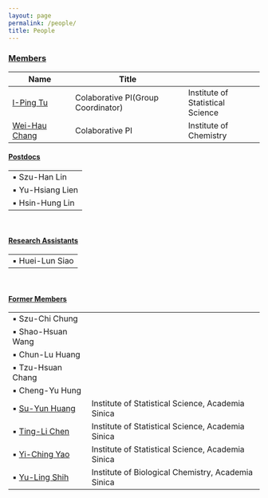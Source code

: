 ```yaml
---
layout: page
permalink: /people/
title: People
---
```


<h3 class="post-title"><u>Members</u></h3>
<table>
    <colgroup>
        <col style="width:25%">
        <col style="width:45%">
        <col style="width:30%">
      </colgroup>
      <thead class="thead-light">
        <tr>
          <th scope="col">Name</th>
          <th scope="col">Title</th>
          <th scope="col"></th>
        </tr>
      </thead>
    <tbody>
        <tr>
            <td><a href="http://www.stat.sinica.edu.tw/iping/">I-Ping Tu</a></td>
            <td>Colaborative PI(Group Coordinator)</td>
            <td>Institute of Statistical Science</td>
        </tr>
        <tr>
            <td><a href="https://www.chem.sinica.edu.tw/faculty/index.php?piName=weihau">Wei-Hau Chang</a></td>
            <td>Colaborative PI</td>
            <td>Institute of Chemistry</td>
        </tr>
    </tbody>
</table>
<p>
<h4 class="post-title"><u>Postdocs</u></h4>
<table>
    <tbody>
        <tr>
            <td>
            ▪ Szu-Han Lin
            </td>
        </tr>
        <tr>
            <td>
            ▪ Yu-Hsiang Lien
            </td>
        </tr>
        <tr>
            <td>
            ▪ Hsin-Hung Lin
            </td>
        </tr>
    </tbody>
</table>
<br>
<h4 class="post-title"><u>Research Assistants</u></h4>
<table>
    <tbody>
        <tr>
            <td>
            ▪ Huei-Lun Siao
            </td>
        </tr>
    </tbody>
</table>
<br>
<h4 class="post-title"><u>Former Members</u></h4>
<table>
    <tbody>
        <tr>
            <td>
            ▪ Szu-Chi Chung
            </td>
        </tr>
        <tr>
            <td>
            ▪ Shao-Hsuan Wang
            </td>
        </tr>
        <tr>
            <td>
            ▪ Chun-Lu Huang
            </td>
        </tr>
        <tr>
            <td>
            ▪ Tzu-Hsuan Chang
            </td>
        </tr>
        <tr>
            <td>
            ▪ Cheng-Yu Hung
            </td>
        </tr>
        <tr>
            <td>▪ <a href="http://www.stat.sinica.edu.tw/syhuang/">Su-Yun Huang</a></td>
            <td>       Institute of Statistical Science, Academia Sinica</td>
        </tr>
        <tr>
            <td>▪ <a href="http://www.stat.sinica.edu.tw/tlchen/">Ting-Li Chen</a></td>
            <td>       Institute of Statistical Science, Academia Sinica</td>
        </tr>
        <tr>
            <td>▪ <a href="http://www.stat.sinica.edu.tw/yao/">Yi-Ching Yao</a></td>
            <td>       Institute of Statistical Science, Academia Sinica</td>
        </tr>
        <tr>
            <td>▪ <a href="https://www.ibc.sinica.edu.tw/people/investigators/principal-investigators/yu-ling-shih/">Yu-Ling Shih</a></td>
            <td>       Institute of Biological Chemistry, Academia Sinica</td>
        </tr>
    </tbody>
</table>